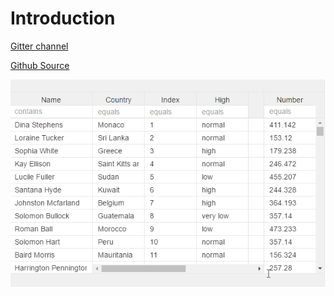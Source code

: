 # Introduction

[Gitter channel](https://gitter.im/aurelia-ui-toolkits/aurelia-v-grid)

[Github Source](https://github.com/vegarringdal/vGrid)

![](.gitbook/assets/v-drag-drop-grouping-animation.gif)

